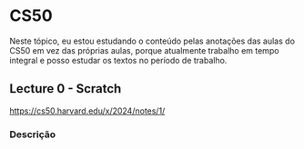 # CS50

Neste tópico, eu estou estudando o conteúdo pelas anotações das aulas do CS50 em vez das próprias aulas, porque atualmente trabalho em tempo integral e posso estudar os textos no período de trabalho.

## Lecture 0 - Scratch
https://cs50.harvard.edu/x/2024/notes/1/

### Descrição

